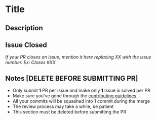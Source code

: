 # Title


## Description


## Issue Closed
_If your PR closes an issue, mention it here replacing XX with the issue number. Ex: Closes #XX_


## Notes [DELETE BEFORE SUBMITTING PR]
- Only submit **1** PR per issue and make only **1** Issue is solved per PR
- Make sure you've gone through the [contributing guidelines](https://github.com/acmpesuecc/acmpesuecc.github.io/blob/master/CONTRIBUTING.md).
- All your commits will be squashed into 1 commit during the merge
- The review process may take a while, be patient
- This section must be deleted before submitting the PR
